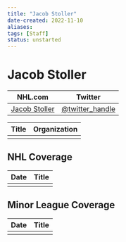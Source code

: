 ```yaml
---
title: "Jacob Stoller"
date-created: 2022-11-10
aliases: 
tags: [Staff]
status: unstarted
---
```


# Jacob Stoller

| NHL.com | Twitter |
| ------- | ------- |
| [Jacob Stoller]() | [@twitter_handle](https://twitter.com/)

| Title | Organization |
| ----- | ------------ |
|       |              |



## NHL  Coverage
| Date | Title |
| ---- | ----- |
|      |       |



## Minor League Coverage
| Date | Title |
| ---- | ----- |
|      |       |


